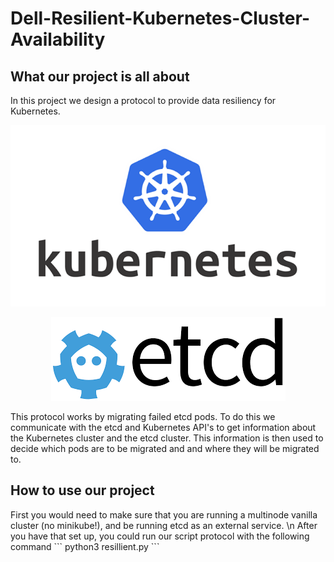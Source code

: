 # Dell-Resilient-Kubernetes-Cluster-Availability

<h2> What our project is all about </h2>

In this project we design a protocol to provide data resiliency for Kubernetes. 



<p align="center">
   <img src="images/Kubernetes_logo.png" alt="Kubernetes logo"/>
</p>

<p align="center">
  <img src="images/etcd.png" alt="etcd logo"/>
</p>

This protocol works by migrating failed etcd pods. To do this we communicate with the etcd and Kubernetes API's to get information about the Kubernetes cluster and the etcd cluster. This information is then used to decide which pods are to be migrated and and where they will be migrated to. 

<h2> How to use our project </h2>
First you would need to make sure that you are running a multinode vanilla cluster (no minikube!), and be running etcd as an external service.  \n After you have that set up, you could run our script protocol with the following command
```
  python3 resillient.py
```
